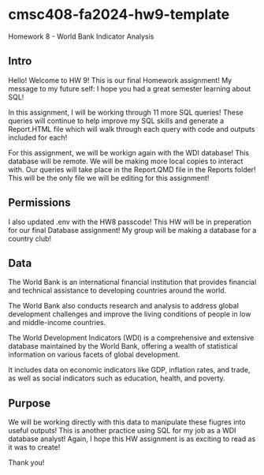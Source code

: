 # cmsc408-fa2024-hw9-template

Homework 8 - World Bank Indicator Analysis


## Intro

Hello! Welcome to HW 9! This is our final Homework assignment! My message to my future self: I hope you had a great semester learning about SQL! 

In this assignment, I will be working through 11 more SQL queries! These queries will continue to help improve my SQL skills and generate a Report.HTML file which will walk through each query with code and outputs included for each! 

For this assignment, we will be workign again with the WDI database! This database will be remote. We will be making more local copies to interact with. Our queries will take place in the Report.QMD file in the Reports folder! This will be the only file we will be editing for this assignment!

## Permissions

I also updated .env with the HW8 passcode! This HW will be in preperation for our final Database assignment! My group will be making a database for a country club!

## Data

The World Bank is an international financial institution that provides financial and technical assistance to developing countries around the world. 

The World Bank also conducts research and analysis to address global development challenges and improve the living conditions of people in low and middle-income countries.

The World Development Indicators (WDI) is a comprehensive and extensive database maintained by the World Bank, offering a wealth of statistical information on various facets of global development.

It includes data on economic indicators like GDP, inflation rates, and trade, as well as social indicators such as education, health, and poverty.

## Purpose

We will be working directly with this data to manipulate these fiugres into useful outputs! This is another practice using SQL for my job as a WDI database analyst! Again, I hope this HW assignment is as exciting to read as it was to create! 

Thank you!

